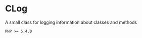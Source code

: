 # CLog
A small class for logging information about classes and methods
<pre><code>PHP >= 5.4.0</code></pre>
